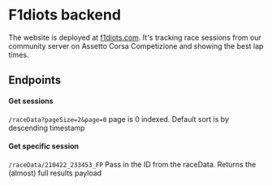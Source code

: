 # F1diots backend

The website is deployed at [f1diots.com](https://f1diots.com). It's tracking race sessions from our community server on Assetto Corsa Competizione and showing the best lap times.

## Endpoints

####  Get sessions
```/raceData?pageSize=2&page=0```
page is 0 indexed. Default sort is by descending timestamp

####  Get specific session
```/raceData/210422_233453_FP```
Pass in the ID from the raceData. Returns the (almost) full results payload
